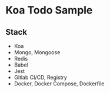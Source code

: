# Koa Todo Sample

## Stack

- Koa
- Mongo, Mongoose
- Redis
- Babel
- Jest
- Gitlab CI/CD, Registry
- Docker, Docker Compose, Dockerfile
